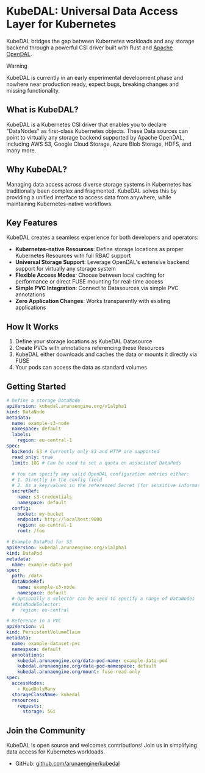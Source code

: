 # KubeDAL: Universal Data Access Layer for Kubernetes

KubeDAL bridges the gap between Kubernetes workloads and any storage backend through a powerful CSI driver built with Rust and [Apache OpenDAL](https://github.com/apache/opendal).

> [!WARNING]  
> KubeDAL is currently in an early experimental development phase and nowhere near production ready, expect bugs, breaking changes and missing functionality.

## What is KubeDAL?

KubeDAL is a Kubernetes CSI driver that enables you to declare "DataNodes" as first-class Kubernetes objects. These Data sources can point to virtually any storage backend supported by Apache OpenDAL, including AWS S3, Google Cloud Storage, Azure Blob Storage, HDFS, and many more.

## Why KubeDAL?

Managing data access across diverse storage systems in Kubernetes has traditionally been complex and fragmented. KubeDAL solves this by providing a unified interface to access data from anywhere, while maintaining Kubernetes-native workflows.

## Key Features

KubeDAL creates a seamless experience for both developers and operators:

- **Kubernetes-native Resources**: Define storage locations as proper Kubernetes Resources with full RBAC support
- **Universal Storage Support**: Leverage OpenDAL's extensive backend support for virtually any storage system
- **Flexible Access Modes**: Choose between local caching for performance or direct FUSE mounting for real-time access
- **Simple PVC Integration**: Connect to Datasources via simple PVC annotations
- **Zero Application Changes**: Works transparently with existing applications

## How It Works

1. Define your storage locations as KubeDAL Datasource
2. Create PVCs with annotations referencing these Resources
3. KubeDAL either downloads and caches the data or mounts it directly via FUSE
4. Your pods can access the data as standard volumes

## Getting Started

```yaml
# Define a storage DataNode
apiVersion: kubedal.arunaengine.org/v1alpha1
kind: DataNode
metadata:
  name: example-s3-node
  namespace: default
  labels:
    region: eu-central-1
spec:
  backend: S3 # Currently only S3 and HTTP are supported
  read_only: true
  limit: 10G # Can be used to set a quota on associated DataPods
  
  # You can specify any valid OpenDAL configuration entries either:
  # 1. Directly in the config field
  # 2. As a key/values in the referenced Secret (for sensitive information)
  secretRef:
    name: s3-credentials
    namespace: default
  config:
    bucket: my-bucket
    endpoint: http://localhost:9000
    region: eu-central-1
    root: /foo
```

```yaml
# Example DataPod for S3
apiVersion: kubedal.arunaengine.org/v1alpha1
kind: DataPod
metadata:
  name: example-data-pod
spec:
  path: /data
  dataNodeRef:
    name: example-s3-node
    namespace: default
  # Optionally a selector can be used to specify a range of DataNodes
  #dataNodeSelector:
  #  region: eu-central
```

```yaml
# Reference in a PVC
apiVersion: v1
kind: PersistentVolumeClaim
metadata:
  name: example-dataset-pvc
  namespace: default
  annotations:
    kubedal.arunaengine.org/data-pod-name: example-data-pod
    kubedal.arunaengine.org/data-pod-namespace: default
    kubedal.arunaengine.org/mount: fuse-read-only
spec:
  accessModes:
    - ReadOnlyMany
  storageClassName: kubedal
  resources:
    requests:
      storage: 5Gi
```

## Join the Community

KubeDAL is open source and welcomes contributions! Join us in simplifying data access for Kubernetes workloads.

- GitHub: [github.com/arunaengine/kubedal](https://github.com/arunaengine/kubedal)
